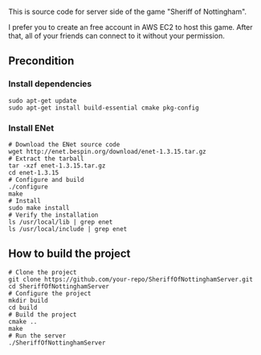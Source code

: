 This is source code for server side of the game "Sheriff of Nottingham".

I prefer you to create an free account in AWS EC2 to host this game. After that, all of your friends can connect to it without your permission.

## Precondition
### Install dependencies
```
sudo apt-get update
sudo apt-get install build-essential cmake pkg-config
```
### Install ENet

```
# Download the ENet source code
wget http://enet.bespin.org/download/enet-1.3.15.tar.gz
# Extract the tarball
tar -xzf enet-1.3.15.tar.gz
cd enet-1.3.15
# Configure and build
./configure
make
# Install
sudo make install
# Verify the installation
ls /usr/local/lib | grep enet
ls /usr/local/include | grep enet
```

## How to build the project
```
# Clone the project
git clone https://github.com/your-repo/SheriffOfNottinghamServer.git
cd SheriffOfNottinghamServer
# Configure the project
mkdir build
cd build
# Build the project
cmake ..
make
# Run the server
./SheriffOfNottinghamServer
```

